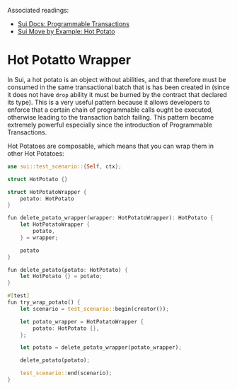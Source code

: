 Associated readings:
- [Sui Docs: Programmable Transactions](https://docs.sui.io/concepts/transactions/prog-txn-blocks)
- [Sui Move by Example: Hot Potato](https://examples.sui.io/patterns/hot-potato.html)

# Hot Potatto Wrapper

In Sui, a hot potato is an object without abilities, and that therefore must be consumed in the same transactional batch that is has been created in (since it does not have `drop` ability it must be burned by the contract that declared its type). This is a very useful pattern because it allows developers to enforce that a certain chain of programmable calls ought be executed, otherwise leading to the transaction batch failing. This pattern became extremely powerful especially since the introduction of Programmable Transactions.

Hot Potatoes are composable, which means that you can wrap them in other Hot Potatoes:

```rust
use sui::test_scenario::{Self, ctx};

struct HotPotato {}

struct HotPotatoWrapper {
    potato: HotPotato
}

fun delete_potato_wrapper(wrapper: HotPotatoWrapper): HotPotato {
    let HotPotatoWrapper {
        potato,
    } = wrapper;

    potato
}

fun delete_potato(potato: HotPotato) {
    let HotPotato {} = potato;
}

#[test]
fun try_wrap_potato() {
    let scenario = test_scenario::begin(creator());

    let potato_wrapper = HotPotatoWrapper {
        potato: HotPotato {},
    };

    let potato = delete_potato_wrapper(potato_wrapper);

    delete_potato(potato);

    test_scenario::end(scenario);
}
```